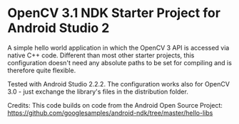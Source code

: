 # OpenCV 3.1 NDK Starter Project for Android Studio 2

A simple hello world application in which the OpenCV 3 API is accessed via native C++ code. 
Different than most other starter projects, this configuration doesn't need any absolute paths to be set for compiling and is therefore quite flexible.

Tested with Android Studio 2.2.2.
The configuration works also for OpenCV 3.0 - just exchange the library's files in the distribution folder.

Credits:
This code builds on code from the Android Open Source Project:
https://github.com/googlesamples/android-ndk/tree/master/hello-libs
